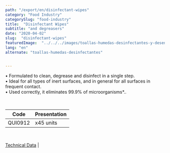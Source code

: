 ```yaml
---
path: "/export/en/disinfectant-wipes"
category: "Food Industry"
categorySlug: "food-industry"
title:  "Disinfectant Wipes"
subtitle: "and degreasers"
date: "2020-04-02"
slug:  "disinfectant-wipes"
featuredImage:  "../../../images/toallas-humedas-desinfectantes-y-desengrasantes.jpg"
lang: "en"
alternate: "toallas-humedas-desinfectantes"


---
```

• Formulated to clean, degrease and disinfect in a single step. <br/>
• Ideal for all types of inert surfaces, and in general for all surfaces in frequent contact. <br/>
• Used correctly, it eliminates 99.9% of microorganisms*..

 <br/>
<table class="min-w-full md:min-w-0 divide-y-2 divide-white">
          <thead class=" bg-white">
            <tr>
              <th scope="col" class="px-2 py-2 text-center text-xs font-medium text-white bg-primary-default  tracking-wider">
                Code
              </th>
              <th scope="col" class="px-2 py-2 text-center text-xs font-medium text-white bg-primary-lighter tracking-wider">
                Presentation
              </th>
            </tr>
          </thead>
          <tbody>
            <tr class="bg-gray-300">
              <td class="px-2 py-2 whitespace-nowrap text-xs text-gray-700 text-center">
              QUI0912
              </td>
              <td class="px-2 py-2 whitespace-nowrap text-xs text-gray-700 text-center">
              x45 units
              </td>
            </tr>
          </tbody>
        </table>
        <br>

 <a href="../../../files/FT-toallas-humedas-desinfectantes.pdf" target="_blank" rel="noopener">Technical Data</a> |
 
